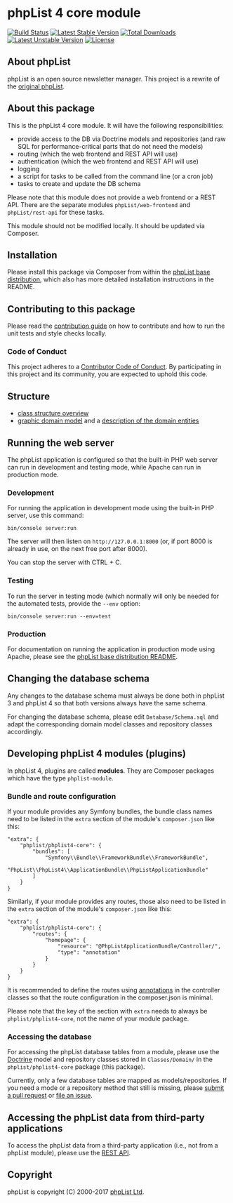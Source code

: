 # phpList 4 core module

[![Build Status](https://travis-ci.org/phpList/phplist4-core.svg?branch=master)](https://travis-ci.org/phpList/phplist4-core)
[![Latest Stable Version](https://poser.pugx.org/phplist/phplist4-core/v/stable.svg)](https://packagist.org/packages/phpList/phplist4-core)
[![Total Downloads](https://poser.pugx.org/phplist/phplist4-core/downloads.svg)](https://packagist.org/packages/phpList/phplist4-core)
[![Latest Unstable Version](https://poser.pugx.org/phplist/phplist4-core/v/unstable.svg)](https://packagist.org/packages/phpList/phplist4-core)
[![License](https://poser.pugx.org/phplist/phplist4-core/license.svg)](https://packagist.org/packages/phpList/phplist4-core)


## About phpList

phpList is an open source newsletter manager. This project is a rewrite of the
[original phpList](https://github.com/phpList/phplist3).


## About this package

This is the phpList 4 core module. It will have the following responsibilities:

* provide access to the DB via Doctrine models and repositories (and raw SQL
  for performance-critical parts that do not need the models)
* routing (which the web frontend and REST API will use)
* authentication (which the web frontend and REST API will use)
* logging
* a script for tasks to be called from the command line (or a cron job)
* tasks to create and update the DB schema

Please note that this module does not provide a web frontend or a REST API.
There are the separate modules `phpList/web-frontend` and `phpList/rest-api`
for these tasks.

This module should not be modified locally. It should be updated via Composer.


## Installation

Please install this package via Composer from within the
[phpList base distribution](https://github.com/phpList/base-distribution),
which also has more detailed installation instructions in the README.


## Contributing to this package

Please read the [contribution guide](.github/CONTRIBUTING.md) on how to
contribute and how to run the unit tests and style checks locally.

### Code of Conduct

This project adheres to a [Contributor Code of Conduct](CODE_OF_CONDUCT.md).
By participating in this project and its community, you are expected to uphold
this code.


## Structure

* [class structure overview](Documentation/ClassStructure.md)
* [graphic domain model](Documentation/DomainModel/DomainModel.svg) and
  a [description of the domain entities](Documentation/DomainModel/Entities.md)


## Running the web server

The phpList application is configured so that the built-in PHP web server can
run in development and testing mode, while Apache can run in production mode.

### Development

For running the application in development mode using the built-in PHP server,
use this command:

    bin/console server:run

The server will then listen on `http://127.0.0.1:8000` (or, if port 8000 is
already in use, on the next free port after 8000).

You can stop the server with CTRL + C.

### Testing

To run the server in testing mode (which normally will only be needed for the
automated tests, provide the `--env` option:

    bin/console server:run --env=test

### Production

For documentation on running the application in production mode using Apache,
please see the
[phpList base distribution README](https://github.com/phpList/base-distribution).


## Changing the database schema

Any changes to the database schema must always be done both in phpList 3 and
phpList 4 so that both versions always have the same schema.

For changing the database schema, please edit `Database/Schema.sql` and adapt
the corresponding domain model classes and repository classes accordingly.


## Developing phpList 4 modules (plugins)

In phpList 4, plugins are called **modules**. They are Composer packages which
have the type `phplist-module`.

### Bundle and route configuration

If your module provides any Symfony bundles, the bundle class names need to be
listed in the `extra` section of the module's `composer.json` like this:

````
"extra": {
    "phplist/phplist4-core": {
        "bundles": [
            "Symfony\\Bundle\\FrameworkBundle\\FrameworkBundle",
            "PhpList\\PhpList4\\ApplicationBundle\\PhpListApplicationBundle"
        ]
    }
}
````

Similarly, if your module provides any routes, those also need to be listed in
the `extra` section of the module's `composer.json` like this:

````
"extra": {
    "phplist/phplist4-core": {
        "routes": {
            "homepage": {
                "resource": "@PhpListApplicationBundle/Controller/",
                "type": "annotation"
            }
        }
    }
}
````

It is recommended to define the routes using
[annotations](https://symfony.com/doc/current/routing.html#routing-examples)
in the controller classes so that the route configuration in the composer.json
is minimal.

Please note that the key of the section with `extra` needs to always be
`phplist/phplist4-core`, not the name of your module package.

### Accessing the database

For accessing the phpList database tables from a module, please use the
[Doctrine](http://www.doctrine-project.org/) model and repository classes
stored in `Classes/Domain/` in the `phplist/phplist4-core` package (this
package).

Currently, only a few database tables are mapped as models/repositories. If you
need a mode or a repository method that still is missing, please
[submit a pull request](https://github.com/phpList/phplist4-core/pulls) or
[file an issue](https://github.com/phpList/phplist4-core/issues).


## Accessing the phpList data from third-party applications

To access the phpList data from a third-party application (i.e., not from a
phpList module), please use the
[REST API](https://github.com/phpList/rest-api).


## Copyright

phpList is copyright (C) 2000-2017 [phpList Ltd](https://www.phplist.com/).
